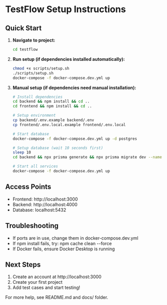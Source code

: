 # TestFlow Setup Instructions

## Quick Start

1. **Navigate to project:**
   ```bash
   cd testflow
   ```

2. **Run setup (if dependencies installed automatically):**
   ```bash
   chmod +x scripts/setup.sh
   ./scripts/setup.sh
   docker-compose -f docker-compose.dev.yml up
   ```

3. **Manual setup (if dependencies need manual installation):**
   ```bash
   # Install dependencies
   cd backend && npm install && cd ..
   cd frontend && npm install && cd ..
   
   # Setup environment
   cp backend/.env.example backend/.env
   cp frontend/.env.local.example frontend/.env.local
   
   # Start database
   docker-compose -f docker-compose.dev.yml up -d postgres
   
   # Setup database (wait 10 seconds first)
   sleep 10
   cd backend && npx prisma generate && npx prisma migrate dev --name init && cd ..
   
   # Start all services
   docker-compose -f docker-compose.dev.yml up
   ```

## Access Points

- Frontend: http://localhost:3000
- Backend: http://localhost:4000
- Database: localhost:5432

## Troubleshooting

- If ports are in use, change them in docker-compose.dev.yml
- If npm install fails, try: npm cache clean --force
- If Docker fails, ensure Docker Desktop is running

## Next Steps

1. Create an account at http://localhost:3000
2. Create your first project
3. Add test cases and start testing!

For more help, see README.md and docs/ folder.